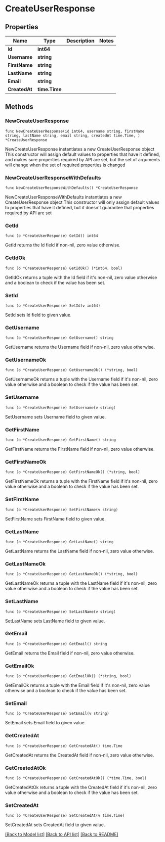 # CreateUserResponse

## Properties

Name | Type | Description | Notes
------------ | ------------- | ------------- | -------------
**Id** | **int64** |  | 
**Username** | **string** |  | 
**FirstName** | **string** |  | 
**LastName** | **string** |  | 
**Email** | **string** |  | 
**CreatedAt** | **time.Time** |  | 

## Methods

### NewCreateUserResponse

`func NewCreateUserResponse(id int64, username string, firstName string, lastName string, email string, createdAt time.Time, ) *CreateUserResponse`

NewCreateUserResponse instantiates a new CreateUserResponse object
This constructor will assign default values to properties that have it defined,
and makes sure properties required by API are set, but the set of arguments
will change when the set of required properties is changed

### NewCreateUserResponseWithDefaults

`func NewCreateUserResponseWithDefaults() *CreateUserResponse`

NewCreateUserResponseWithDefaults instantiates a new CreateUserResponse object
This constructor will only assign default values to properties that have it defined,
but it doesn't guarantee that properties required by API are set

### GetId

`func (o *CreateUserResponse) GetId() int64`

GetId returns the Id field if non-nil, zero value otherwise.

### GetIdOk

`func (o *CreateUserResponse) GetIdOk() (*int64, bool)`

GetIdOk returns a tuple with the Id field if it's non-nil, zero value otherwise
and a boolean to check if the value has been set.

### SetId

`func (o *CreateUserResponse) SetId(v int64)`

SetId sets Id field to given value.


### GetUsername

`func (o *CreateUserResponse) GetUsername() string`

GetUsername returns the Username field if non-nil, zero value otherwise.

### GetUsernameOk

`func (o *CreateUserResponse) GetUsernameOk() (*string, bool)`

GetUsernameOk returns a tuple with the Username field if it's non-nil, zero value otherwise
and a boolean to check if the value has been set.

### SetUsername

`func (o *CreateUserResponse) SetUsername(v string)`

SetUsername sets Username field to given value.


### GetFirstName

`func (o *CreateUserResponse) GetFirstName() string`

GetFirstName returns the FirstName field if non-nil, zero value otherwise.

### GetFirstNameOk

`func (o *CreateUserResponse) GetFirstNameOk() (*string, bool)`

GetFirstNameOk returns a tuple with the FirstName field if it's non-nil, zero value otherwise
and a boolean to check if the value has been set.

### SetFirstName

`func (o *CreateUserResponse) SetFirstName(v string)`

SetFirstName sets FirstName field to given value.


### GetLastName

`func (o *CreateUserResponse) GetLastName() string`

GetLastName returns the LastName field if non-nil, zero value otherwise.

### GetLastNameOk

`func (o *CreateUserResponse) GetLastNameOk() (*string, bool)`

GetLastNameOk returns a tuple with the LastName field if it's non-nil, zero value otherwise
and a boolean to check if the value has been set.

### SetLastName

`func (o *CreateUserResponse) SetLastName(v string)`

SetLastName sets LastName field to given value.


### GetEmail

`func (o *CreateUserResponse) GetEmail() string`

GetEmail returns the Email field if non-nil, zero value otherwise.

### GetEmailOk

`func (o *CreateUserResponse) GetEmailOk() (*string, bool)`

GetEmailOk returns a tuple with the Email field if it's non-nil, zero value otherwise
and a boolean to check if the value has been set.

### SetEmail

`func (o *CreateUserResponse) SetEmail(v string)`

SetEmail sets Email field to given value.


### GetCreatedAt

`func (o *CreateUserResponse) GetCreatedAt() time.Time`

GetCreatedAt returns the CreatedAt field if non-nil, zero value otherwise.

### GetCreatedAtOk

`func (o *CreateUserResponse) GetCreatedAtOk() (*time.Time, bool)`

GetCreatedAtOk returns a tuple with the CreatedAt field if it's non-nil, zero value otherwise
and a boolean to check if the value has been set.

### SetCreatedAt

`func (o *CreateUserResponse) SetCreatedAt(v time.Time)`

SetCreatedAt sets CreatedAt field to given value.



[[Back to Model list]](../README.md#documentation-for-models) [[Back to API list]](../README.md#documentation-for-api-endpoints) [[Back to README]](../README.md)


